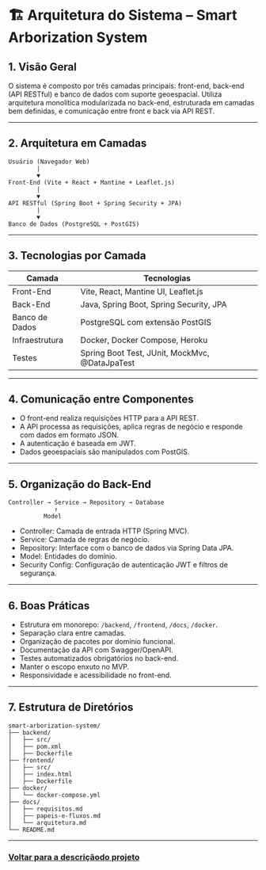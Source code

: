 # 🏗 Arquitetura do Sistema – Smart Arborization System

## 1. Visão Geral

O sistema é composto por três camadas principais: front-end, back-end (API RESTful) e banco de dados com suporte geoespacial. Utiliza arquitetura monolítica modularizada no back-end, estruturada em camadas bem definidas, e comunicação entre front e back via API REST.

---

## 2. Arquitetura em Camadas

```
Usuário (Navegador Web)
        |
        ▼
Front-End (Vite + React + Mantine + Leaflet.js)
        |
        ▼
API RESTful (Spring Boot + Spring Security + JPA)
        |
        ▼
Banco de Dados (PostgreSQL + PostGIS)
```

---

## 3. Tecnologias por Camada

| Camada         | Tecnologias                                |
|----------------|---------------------------------------------|
| Front-End      | Vite, React, Mantine UI, Leaflet.js         |
| Back-End       | Java, Spring Boot, Spring Security, JPA     |
| Banco de Dados | PostgreSQL com extensão PostGIS             |
| Infraestrutura | Docker, Docker Compose, Heroku              |
| Testes         | Spring Boot Test, JUnit, MockMvc, @DataJpaTest |

---

## 4. Comunicação entre Componentes

- O front-end realiza requisições HTTP para a API REST.
- A API processa as requisições, aplica regras de negócio e responde com dados em formato JSON.
- A autenticação é baseada em JWT.
- Dados geoespaciais são manipulados com PostGIS.

---

## 5. Organização do Back-End

```
Controller → Service → Repository → Database
             ↑
          Model
```

- Controller: Camada de entrada HTTP (Spring MVC).
- Service: Camada de regras de negócio.
- Repository: Interface com o banco de dados via Spring Data JPA.
- Model: Entidades do domínio.
- Security Config: Configuração de autenticação JWT e filtros de segurança.

---

## 6. Boas Práticas

- Estrutura em monorepo: `/backend`, `/frontend`, `/docs`, `/docker`.
- Separação clara entre camadas.
- Organização de pacotes por domínio funcional.
- Documentação da API com Swagger/OpenAPI.
- Testes automatizados obrigatórios no back-end.
- Manter o escopo enxuto no MVP.
- Responsividade e acessibilidade no front-end.

---

## 7. Estrutura de Diretórios

```
smart-arborization-system/
├── backend/
│   ├── src/
│   ├── pom.xml
│   ├── Dockerfile
├── frontend/
│   ├── src/
│   ├── index.html
│   ├── Dockerfile
├── docker/
│   └── docker-compose.yml
├── docs/
│   ├── requisitos.md
│   ├── papeis-e-fluxos.md
│   └── arquitetura.md
└── README.md
```

---

### [Voltar para a descriçãodo projeto](../README.md)